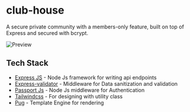 # club-house
A secure private community with a members-only feature, built on top of Express and secured with bcrypt.


![Preview](https://gcdnb.pbrd.co/images/wZopeM2OhljK.png?o=1)

## Tech Stack
- [Express JS](https://expressjs.com/) - Node Js framework for writing api endpoints
- [Express-validator](https://express-validator.github.io/docs/) - Middleware for Data sanitization and validation
- [Passport Js](https://www.passportjs.org/) - Node Js middleware for Authentication
- [Tailwindcss](https://tailwindcss.com/) - For designing with utility class
- [Pug](https://pugjs.org/api/getting-started.html) - Template Engine for rendering
